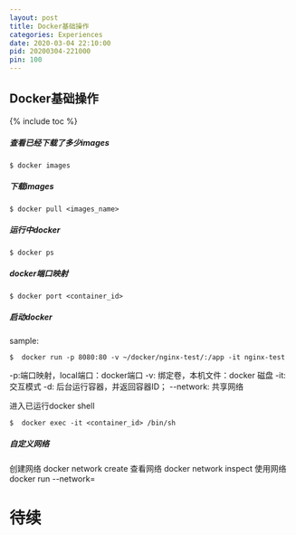 ```yaml
---
layout: post
title: Docker基础操作
categories: Experiences
date: 2020-03-04 22:10:00
pid: 20200304-221000
pin: 100
---
```


## Docker基础操作

{% include toc %}

##### 查看已经下载了多少images
``` shell
$ docker images
```

##### 下载images
``` shell
$ docker pull <images_name>
```

##### 运行中docker
``` shell
$ docker ps
```

##### docker端口映射
``` shell
$ docker port <container_id>
```

##### 启动docker
sample:
``` shell
$  docker run -p 8080:80 -v ~/docker/nginx-test/:/app -it nginx-test
```
-p:端口映射，local端口：docker端口
-v: 绑定卷，本机文件：docker 磁盘
-it: 交互模式
-d: 后台运行容器，并返回容器ID；
--network: 共享网络

进入已运行docker shell
``` shell
$  docker exec -it <container_id> /bin/sh
```

##### 自定义网络

创建网络
docker network create <network-name>
查看网络
docker network inspect <network-name>
使用网络
docker run --network=<network-name>

# 待续